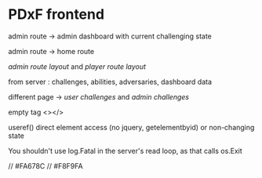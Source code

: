 # PDxF frontend

admin route -> admin dashboard with current challenging state

admin route -> home route

_admin route layout_ and _player route layout_

from server : challenges, abilities, adversaries, dashboard data

different page -> _user challenges_ and _admin challenges_

empty tag <></>

useref() direct element access (no jquery, getelementbyid) or non-changing state

You shouldn't use log.Fatal in the server's read loop, as that calls os.Exit

// #FA678C
// #F8F9FA
